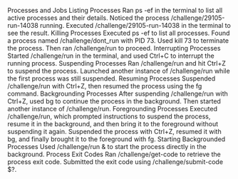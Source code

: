 Processes and Jobs
Listing Processes
Ran ps -ef in the terminal to list all active processes and their details.
Noticed the process /challenge/29105-run-14038 running. Executed /challenge/29105-run-14038 in the terminal to see the result.
Killing Processes
Executed ps -ef to list all processes.
Found a process named /challenge/dont_run with PID 73.
Used kill 73 to terminate the process.
Then ran /challenge/run to proceed.
Interrupting Processes
Started /challenge/run in the terminal, and used Ctrl+C to interrupt the running process.
Suspending Processes
Ran /challenge/run and hit Ctrl+Z to suspend the process.
Launched another instance of /challenge/run while the first process was still suspended.
Resuming Processes
Suspended /challenge/run with Ctrl+Z, then resumed the process using the fg command.
Backgrounding Processes
After suspending /challenge/run with Ctrl+Z, used bg to continue the process in the background.
Then started another instance of /challenge/run.
Foregrounding Processes
Executed /challenge/run, which prompted instructions to suspend the process, resume it in the background, and then bring it to the foreground without suspending it again.
Suspended the process with Ctrl+Z, resumed it with bg, and finally brought it to the foreground with fg.
Starting Backgrounded Processes
Used /challenge/run & to start the process directly in the background.
Process Exit Codes
Ran /challenge/get-code to retrieve the process exit code.
Submitted the exit code using /challenge/submit-code $?.
